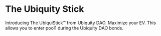 # The Ubiquity Stick

Introducing The UbiquiStick™ from Ubiquity DAO. Maximize your EV. This allows you to enter pool1 during the Ubiquity DAO bonds.
